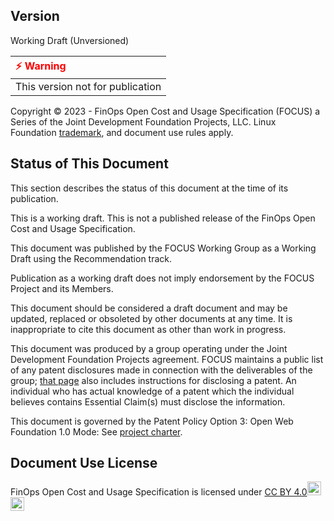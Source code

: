 ## Version

Working Draft (Unversioned)

| <span style="color:Red">&#x26A1; Warning</span>                                |
|:-------------------------------------------------------------------------------|
| This version not for publication                                               |

Copyright © 2023 - FinOps Open Cost and Usage Specification (FOCUS) a Series of the Joint Development Foundation Projects, LLC. Linux Foundation [trademark](https://www.linuxfoundation.org/legal/trademarks), and document use rules apply.

## Status of This Document

This section describes the status of this document at the time of its publication.

This is a working draft. This is not a published release of the FinOps Open Cost and Usage Specification.

This document was published by the FOCUS Working Group as a Working Draft using the Recommendation track.

Publication as a working draft does not imply endorsement by the FOCUS Project and its Members.

This document should be considered a draft document and may be updated, replaced or obsoleted by other documents at any time. It is inappropriate to cite this document as other than work in progress.

This document was produced by a group operating under the Joint Development Foundation Projects agreement. FOCUS maintains a public list of any patent disclosures made in connection with the deliverables of the group; [that page](https://github.com/FinOps-Open-Cost-and-Usage-Spec/FOCUS_Spec/blob/working_draft/ipr.md) also includes instructions for disclosing a patent. An individual who has actual knowledge of a patent which the individual believes contains Essential Claim(s) must disclose the information.

This document is governed by the Patent Policy Option 3: Open Web Foundation 1.0 Mode:
See [project charter](https://github.com/FinOps-Open-Cost-and-Usage-Spec/foundation/blob/main/FOCUS_-_Membership_Agreement_Package_for_use.pdf).

<div style="page-break-after: always"></div>

## Document Use License

<p xmlns:cc="http://creativecommons.org/ns#" xmlns:dct="http://purl.org/dc/terms/"><span property="dct:title">FinOps Open Cost and Usage Specification</span> is licensed under <a href="http://creativecommons.org/licenses/by/4.0/?ref=chooser-v1" target="_blank" rel="license noopener noreferrer">CC BY 4.0<img style="height:22px!important;" src="https://mirrors.creativecommons.org/presskit/icons/cc.svg?ref=chooser-v1"><img style="height:22px!important;" src="https://mirrors.creativecommons.org/presskit/icons/by.svg?ref=chooser-v1"></a></p>
